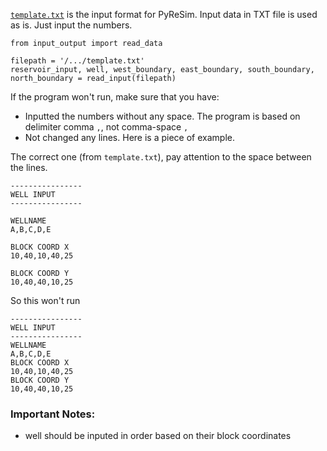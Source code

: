 [`template.txt`](https://github.com/yohanesnuwara/pyresim/blob/master/input/template.txt) is the input format for PyReSim. 
Input data in TXT file is used as is. Just input the numbers.

```
from input_output import read_data

filepath = '/.../template.txt'
reservoir_input, well, west_boundary, east_boundary, south_boundary, north_boundary = read_input(filepath)
```
If the program won't run, make sure that you have:

* Inputted the numbers without any space. The program is based on delimiter comma `,`, not comma-space `, `
* Not changed any lines. Here is a piece of example.

The correct one (from `template.txt`), pay attention to the space between the lines.

```
----------------
WELL INPUT
----------------

WELLNAME
A,B,C,D,E

BLOCK COORD X
10,40,10,40,25

BLOCK COORD Y
10,40,40,10,25
```

So this won't run

```
----------------
WELL INPUT
----------------
WELLNAME
A,B,C,D,E
BLOCK COORD X
10,40,10,40,25
BLOCK COORD Y
10,40,40,10,25
```

### Important Notes:

* well should be inputed in order based on their block coordinates
